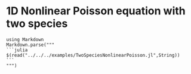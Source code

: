 # 1D Nonlinear Poisson equation with two species
````@eval
using Markdown
Markdown.parse("""
```julia
$(read("../../../examples/TwoSpeciesNonlinearPoisson.jl",String))
```
""")
````
